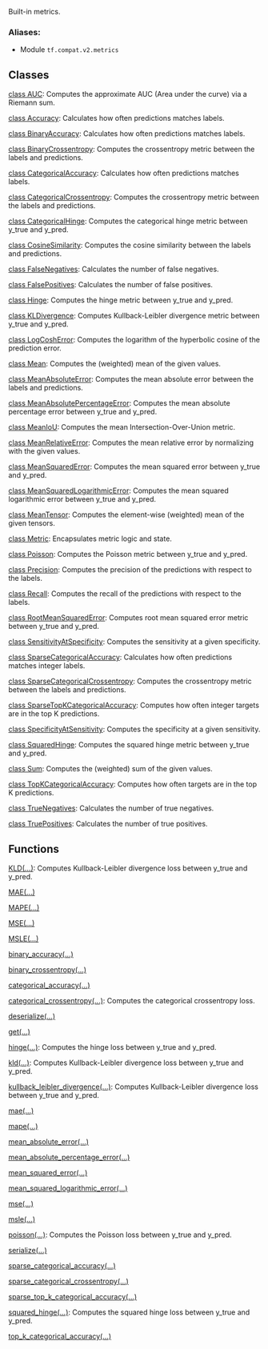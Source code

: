 
Built-in metrics.
### Aliases:
- Module `tf.compat.v2.metrics`
## Classes
[class AUC](https://www.tensorflow.org/api_docs/python/tf/keras/metrics/AUC): Computes the approximate AUC (Area under the curve) via a Riemann sum.

[class Accuracy](https://www.tensorflow.org/api_docs/python/tf/keras/metrics/Accuracy): Calculates how often predictions matches labels.

[class BinaryAccuracy](https://www.tensorflow.org/api_docs/python/tf/keras/metrics/BinaryAccuracy): Calculates how often predictions matches labels.

[class BinaryCrossentropy](https://www.tensorflow.org/api_docs/python/tf/keras/metrics/BinaryCrossentropy): Computes the crossentropy metric between the labels and predictions.

[class CategoricalAccuracy](https://www.tensorflow.org/api_docs/python/tf/keras/metrics/CategoricalAccuracy): Calculates how often predictions matches labels.

[class CategoricalCrossentropy](https://www.tensorflow.org/api_docs/python/tf/keras/metrics/CategoricalCrossentropy): Computes the crossentropy metric between the labels and predictions.

[class CategoricalHinge](https://www.tensorflow.org/api_docs/python/tf/keras/metrics/CategoricalHinge): Computes the categorical hinge metric between y_true and y_pred.

[class CosineSimilarity](https://www.tensorflow.org/api_docs/python/tf/keras/metrics/CosineSimilarity): Computes the cosine similarity between the labels and predictions.

[class FalseNegatives](https://www.tensorflow.org/api_docs/python/tf/keras/metrics/FalseNegatives): Calculates the number of false negatives.

[class FalsePositives](https://www.tensorflow.org/api_docs/python/tf/keras/metrics/FalsePositives): Calculates the number of false positives.

[class Hinge](https://www.tensorflow.org/api_docs/python/tf/keras/metrics/Hinge): Computes the hinge metric between y_true and y_pred.

[class KLDivergence](https://www.tensorflow.org/api_docs/python/tf/keras/metrics/KLDivergence): Computes Kullback-Leibler divergence metric between y_true and y_pred.

[class LogCoshError](https://www.tensorflow.org/api_docs/python/tf/keras/metrics/LogCoshError): Computes the logarithm of the hyperbolic cosine of the prediction error.

[class Mean](https://www.tensorflow.org/api_docs/python/tf/keras/metrics/Mean): Computes the (weighted) mean of the given values.

[class MeanAbsoluteError](https://www.tensorflow.org/api_docs/python/tf/keras/metrics/MeanAbsoluteError): Computes the mean absolute error between the labels and predictions.

[class MeanAbsolutePercentageError](https://www.tensorflow.org/api_docs/python/tf/keras/metrics/MeanAbsolutePercentageError): Computes the mean absolute percentage error between y_true and y_pred.

[class MeanIoU](https://www.tensorflow.org/api_docs/python/tf/keras/metrics/MeanIoU): Computes the mean Intersection-Over-Union metric.

[class MeanRelativeError](https://www.tensorflow.org/api_docs/python/tf/keras/metrics/MeanRelativeError): Computes the mean relative error by normalizing with the given values.

[class MeanSquaredError](https://www.tensorflow.org/api_docs/python/tf/keras/metrics/MeanSquaredError): Computes the mean squared error between y_true and y_pred.

[class MeanSquaredLogarithmicError](https://www.tensorflow.org/api_docs/python/tf/keras/metrics/MeanSquaredLogarithmicError): Computes the mean squared logarithmic error between y_true and y_pred.

[class MeanTensor](https://www.tensorflow.org/api_docs/python/tf/keras/metrics/MeanTensor): Computes the element-wise (weighted) mean of the given tensors.

[class Metric](https://www.tensorflow.org/api_docs/python/tf/keras/metrics/Metric): Encapsulates metric logic and state.

[class Poisson](https://www.tensorflow.org/api_docs/python/tf/keras/metrics/Poisson): Computes the Poisson metric between y_true and y_pred.

[class Precision](https://www.tensorflow.org/api_docs/python/tf/keras/metrics/Precision): Computes the precision of the predictions with respect to the labels.

[class Recall](https://www.tensorflow.org/api_docs/python/tf/keras/metrics/Recall): Computes the recall of the predictions with respect to the labels.

[class RootMeanSquaredError](https://www.tensorflow.org/api_docs/python/tf/keras/metrics/RootMeanSquaredError): Computes root mean squared error metric between y_true and y_pred.

[class SensitivityAtSpecificity](https://www.tensorflow.org/api_docs/python/tf/keras/metrics/SensitivityAtSpecificity): Computes the sensitivity at a given specificity.

[class SparseCategoricalAccuracy](https://www.tensorflow.org/api_docs/python/tf/keras/metrics/SparseCategoricalAccuracy): Calculates how often predictions matches integer labels.

[class SparseCategoricalCrossentropy](https://www.tensorflow.org/api_docs/python/tf/keras/metrics/SparseCategoricalCrossentropy): Computes the crossentropy metric between the labels and predictions.

[class SparseTopKCategoricalAccuracy](https://www.tensorflow.org/api_docs/python/tf/keras/metrics/SparseTopKCategoricalAccuracy): Computes how often integer targets are in the top K predictions.

[class SpecificityAtSensitivity](https://www.tensorflow.org/api_docs/python/tf/keras/metrics/SpecificityAtSensitivity): Computes the specificity at a given sensitivity.

[class SquaredHinge](https://www.tensorflow.org/api_docs/python/tf/keras/metrics/SquaredHinge): Computes the squared hinge metric between y_true and y_pred.

[class Sum](https://www.tensorflow.org/api_docs/python/tf/keras/metrics/Sum): Computes the (weighted) sum of the given values.

[class TopKCategoricalAccuracy](https://www.tensorflow.org/api_docs/python/tf/keras/metrics/TopKCategoricalAccuracy): Computes how often targets are in the top K predictions.

[class TrueNegatives](https://www.tensorflow.org/api_docs/python/tf/keras/metrics/TrueNegatives): Calculates the number of true negatives.

[class TruePositives](https://www.tensorflow.org/api_docs/python/tf/keras/metrics/TruePositives): Calculates the number of true positives.

## Functions
[KLD(...)](https://www.tensorflow.org/api_docs/python/tf/keras/losses/KLD): Computes Kullback-Leibler divergence loss between y_true and y_pred.

[MAE(...)](https://www.tensorflow.org/api_docs/python/tf/keras/losses/MAE)

[MAPE(...)](https://www.tensorflow.org/api_docs/python/tf/keras/losses/MAPE)

[MSE(...)](https://www.tensorflow.org/api_docs/python/tf/keras/losses/MSE)

[MSLE(...)](https://www.tensorflow.org/api_docs/python/tf/keras/losses/MSLE)

[binary_accuracy(...)](https://www.tensorflow.org/api_docs/python/tf/keras/metrics/binary_accuracy)

[binary_crossentropy(...)](https://www.tensorflow.org/api_docs/python/tf/keras/losses/binary_crossentropy)

[categorical_accuracy(...)](https://www.tensorflow.org/api_docs/python/tf/keras/metrics/categorical_accuracy)

[categorical_crossentropy(...)](https://www.tensorflow.org/api_docs/python/tf/keras/losses/categorical_crossentropy): Computes the categorical crossentropy loss.

[deserialize(...)](https://www.tensorflow.org/api_docs/python/tf/keras/metrics/deserialize)

[get(...)](https://www.tensorflow.org/api_docs/python/tf/keras/metrics/get)

[hinge(...)](https://www.tensorflow.org/api_docs/python/tf/keras/losses/hinge): Computes the hinge loss between y_true and y_pred.

[kld(...)](https://www.tensorflow.org/api_docs/python/tf/keras/losses/KLD): Computes Kullback-Leibler divergence loss between y_true and y_pred.

[kullback_leibler_divergence(...)](https://www.tensorflow.org/api_docs/python/tf/keras/losses/KLD): Computes Kullback-Leibler divergence loss between y_true and y_pred.

[mae(...)](https://www.tensorflow.org/api_docs/python/tf/keras/losses/MAE)

[mape(...)](https://www.tensorflow.org/api_docs/python/tf/keras/losses/MAPE)

[mean_absolute_error(...)](https://www.tensorflow.org/api_docs/python/tf/keras/losses/MAE)

[mean_absolute_percentage_error(...)](https://www.tensorflow.org/api_docs/python/tf/keras/losses/MAPE)

[mean_squared_error(...)](https://www.tensorflow.org/api_docs/python/tf/keras/losses/MSE)

[mean_squared_logarithmic_error(...)](https://www.tensorflow.org/api_docs/python/tf/keras/losses/MSLE)

[mse(...)](https://www.tensorflow.org/api_docs/python/tf/keras/losses/MSE)

[msle(...)](https://www.tensorflow.org/api_docs/python/tf/keras/losses/MSLE)

[poisson(...)](https://www.tensorflow.org/api_docs/python/tf/keras/losses/poisson): Computes the Poisson loss between y_true and y_pred.

[serialize(...)](https://www.tensorflow.org/api_docs/python/tf/keras/metrics/serialize)

[sparse_categorical_accuracy(...)](https://www.tensorflow.org/api_docs/python/tf/keras/metrics/sparse_categorical_accuracy)

[sparse_categorical_crossentropy(...)](https://www.tensorflow.org/api_docs/python/tf/keras/losses/sparse_categorical_crossentropy)

[sparse_top_k_categorical_accuracy(...)](https://www.tensorflow.org/api_docs/python/tf/keras/metrics/sparse_top_k_categorical_accuracy)

[squared_hinge(...)](https://www.tensorflow.org/api_docs/python/tf/keras/losses/squared_hinge): Computes the squared hinge loss between y_true and y_pred.

[top_k_categorical_accuracy(...)](https://www.tensorflow.org/api_docs/python/tf/keras/metrics/top_k_categorical_accuracy)

